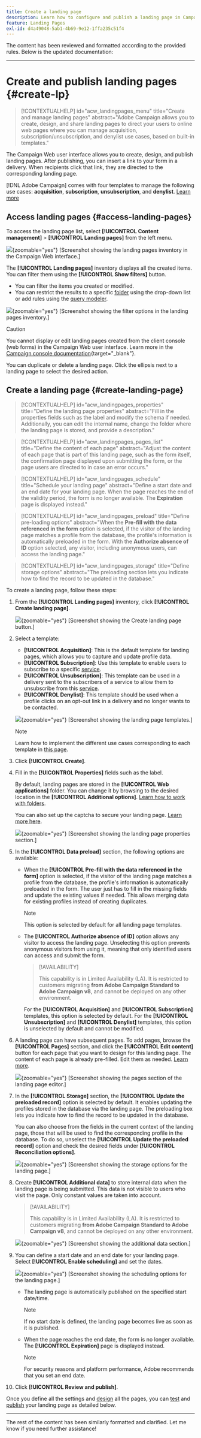 ```yaml
---
title: Create a landing page
description: Learn how to configure and publish a landing page in Campaign Web
feature: Landing Pages
exl-id: d4a49048-5ab1-4b69-9e12-1ffa235c51f4
---
```

The content has been reviewed and formatted according to the provided rules. Below is the updated documentation:

---

# Create and publish landing pages {#create-lp}

>[!CONTEXTUALHELP]
>id="acw_landingpages_menu"
>title="Create and manage landing pages"
>abstract="Adobe Campaign allows you to create, design, and share landing pages to direct your users to online web pages where you can manage acquisition, subscription/unsubscription, and denylist use cases, based on built-in templates."

The Campaign Web user interface allows you to create, design, and publish landing pages. After publishing, you can insert a link to your form in a delivery. When recipients click that link, they are directed to the corresponding landing page.

[!DNL Adobe Campaign] comes with four templates to manage the following use cases: **acquisition**, **subscription**, **unsubscription**, and **denylist**. [Learn more](lp-use-cases.md)

## Access landing pages {#access-landing-pages}

To access the landing page list, select **[!UICONTROL Content management]** > **[!UICONTROL Landing pages]** from the left menu.

![](assets/lp-inventory.png){zoomable="yes"} [Screenshot showing the landing pages inventory in the Campaign Web interface.]

The **[!UICONTROL Landing pages]** inventory displays all the created items. You can filter them using the **[!UICONTROL Show filters]** button.

* You can filter the items you created or modified.
* You can restrict the results to a specific [folder](../get-started/permissions.md#folders) using the drop-down list or add rules using the [query modeler](../query/query-modeler-overview.md).

![](assets/lp-inventory-filter.png){zoomable="yes"} [Screenshot showing the filter options in the landing pages inventory.]

<!--From this list, you can access the [landing page Live report](../reports/lp-report-live.md) or [landing page Global report](../reports/lp-report-global.md) for published items.-->

>[!CAUTION]
>
>You cannot display or edit landing pages created from the client console (web forms) in the Campaign Web user interface. Learn more in the [Campaign console documentation](https://experienceleague.adobe.com/docs/campaign/campaign-v8/content/webapps.html){target="_blank"}.

<!--If you unpublish a landing page which is referenced in a message, the link to the landing page will be broken and an error page will be displayed. You cannot delete a published landing page. To delete it, you must first unpublish it.-->

You can duplicate or delete a landing page. Click the ellipsis next to a landing page to select the desired action.

## Create a landing page {#create-landing-page}

>[!CONTEXTUALHELP]
>id="acw_landingpages_properties"
>title="Define the landing page properties"
>abstract="Fill in the properties fields such as the label and modify the schema if needed. Additionally, you can edit the internal name, change the folder where the landing page is stored, and provide a description."

>[!CONTEXTUALHELP]
>id="acw_landingpages_pages_list"
>title="Define the content of each page"
>abstract="Adjust the content of each page that is part of this landing page, such as the form itself, the confirmation page displayed upon submitting the form, or the page users are directed to in case an error occurs."

>[!CONTEXTUALHELP]
>id="acw_landingpages_schedule"
>title="Schedule your landing page"
>abstract="Define a start date and an end date for your landing page. When the page reaches the end of the validity period, the form is no longer available. The **Expiration** page is displayed instead."

>[!CONTEXTUALHELP]
>id="acw_landingpages_preload"
>title="Define pre-loading options"
>abstract="When the **Pre-fill with the data referenced in the form** option is selected, if the visitor of the landing page matches a profile from the database, the profile's information is automatically preloaded in the form. With the **Authorize absence of ID** option selected, any visitor, including anonymous users, can access the landing page."

<!--With the **Skip preloading if no ID** option selected, each profile entered will be added to the database after approval of the form."-->

>[!CONTEXTUALHELP]
>id="acw_landingpages_storage"
>title="Define storage options"
>abstract="The preloading section lets you indicate how to find the record to be updated in the database."

<!--The main steps to create landing pages are as follows:

![](assets/lp-creation-process.png){zoomable="yes"}-->

To create a landing page, follow these steps:

1. From the **[!UICONTROL Landing pages]** inventory, click **[!UICONTROL Create landing page]**.

    ![](assets/lp-create-button.png){zoomable="yes"} [Screenshot showing the Create landing page button.]

1. Select a template:
    * **[!UICONTROL Acquisition]**: This is the default template for landing pages, which allows you to capture and update profile data.
    * **[!UICONTROL Subscription]**: Use this template to enable users to subscribe to a specific [service](../audience/manage-services.md).
    * **[!UICONTROL Unsubscription]**: This template can be used in a delivery sent to the subscribers of a service to allow them to unsubscribe from this [service](../audience/manage-services.md).
    * **[!UICONTROL Denylist]**: This template should be used when a profile clicks on an opt-out link in a delivery and no longer wants to be contacted.

    ![](assets/lp-templates.png){zoomable="yes"} [Screenshot showing the landing page templates.]

    >[!NOTE]
    >
    >Learn how to implement the different use cases corresponding to each template in [this page](lp-use-cases.md).

1. Click **[!UICONTROL Create]**.

1. Fill in the **[!UICONTROL Properties]** fields such as the label.

    By default, landing pages are stored in the **[!UICONTROL Web applications]** folder. You can change it by browsing to the desired location in the **[!UICONTROL Additional options]**. [Learn how to work with folders](../get-started/permissions.md#folders).
    
    You can also set up the captcha to secure your landing page. [Learn more here](#captcha).

    ![](assets/lp-properties.png){zoomable="yes"} [Screenshot showing the landing page properties section.]

1. In the **[!UICONTROL Data preload]** section, the following options are available:

    * When the **[!UICONTROL Pre-fill with the data referenced in the form]** option is selected, if the visitor of the landing page matches a profile from the database, the profile's information is automatically preloaded in the form. The user just has to fill in the missing fields and update the existing values if needed. This allows merging data for existing profiles instead of creating duplicates.

        >[!NOTE]
        >
        >This option is selected by default for all landing page templates.

    * The **[!UICONTROL Authorize absence of ID]** option allows any visitor to access the landing page. Unselecting this option prevents anonymous visitors from using it, meaning that only identified users can access and submit the form.

        >[!AVAILABILITY]
        >
        >This capability is in Limited Availability (LA). It is restricted to customers migrating **from Adobe Campaign Standard to Adobe Campaign v8**, and cannot be deployed on any other environment.
    
        For the **[!UICONTROL Acquisition]** and **[!UICONTROL Subscription]** templates, this option is selected by default. For the **[!UICONTROL Unsubscription]** and **[!UICONTROL Denylist]** templates, this option is unselected by default and cannot be modified.

1. A landing page can have subsequent pages. To add pages, browse the **[!UICONTROL Pages]** section, and click the **[!UICONTROL Edit content]** button for each page that you want to design for this landing page. The content of each page is already pre-filled. Edit them as needed. [Learn more](lp-content.md).

    ![](assets/lp-pages.png){zoomable="yes"} [Screenshot showing the pages section of the landing page editor.]

1. In the **[!UICONTROL Storage]** section, the **[!UICONTROL Update the preloaded record]** option is selected by default. It enables updating the profiles stored in the database via the landing page. The preloading box lets you indicate how to find the record to be updated in the database. 
    
    You can also choose from the fields in the current context of the landing page, those that will be used to find the corresponding profile in the database. To do so, unselect the **[!UICONTROL Update the preloaded record]** option and check the desired fields under **[!UICONTROL Reconciliation options]**.

    ![](assets/lp-storage.png){zoomable="yes"} [Screenshot showing the storage options for the landing page.]

1. Create **[!UICONTROL Additional data]** to store internal data when the landing page is being submitted. This data is not visible to users who visit the page. Only constant values are taken into account.

    >[!AVAILABILITY]
    >
    >This capability is in Limited Availability (LA). It is restricted to customers migrating **from Adobe Campaign Standard to Adobe Campaign v8**, and cannot be deployed on any other environment.

    ![](assets/lp-additional-data.png){zoomable="yes"} [Screenshot showing the additional data section.]

1. You can define a start date and an end date for your landing page. Select **[!UICONTROL Enable scheduling]** and set the dates.

    ![](assets/lp-schedule.png){zoomable="yes"} [Screenshot showing the scheduling options for the landing page.]

    * The landing page is automatically published on the specified start date/time.

        >[!NOTE]
        >
        >If no start date is defined, the landing page becomes live as soon as it is published.

    * When the page reaches the end date, the form is no longer available. The **[!UICONTROL Expiration]** page is displayed instead.

        >[!NOTE]
        >
        >For security reasons and platform performance, Adobe recommends that you set an end date.

1. Click **[!UICONTROL Review and publish]**.

Once you define all the settings and [design](lp-content.md) all the pages, you can [test](#test-landing-page) and [publish](#publish-landing-page) your landing page as detailed below.

---

The rest of the content has been similarly formatted and clarified. Let me know if you need further assistance!